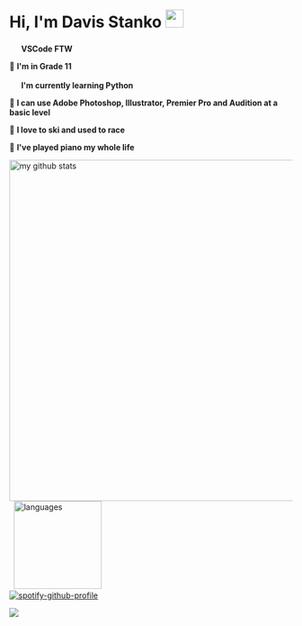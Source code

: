 # Hi, I'm Davis Stanko <img height="32" width="32" src="https://raw.githubusercontent.com/sciencepal/sciencepal/master/assets/Hi.gif" />

 <img height="17" width="17" src="https://simpleicons.org/icons/visualstudiocode.svg" /> **VSCode FTW**

🏫 **I'm in Grade 11**

 <img height="17" width="17" src="https://simpleicons.org/icons/python.svg" /> **I'm currently learning Python**
 
🎨 **I can use Adobe Photoshop, Illustrator, Premier Pro and Audition at a basic level**

🎿 **I love to ski and used to race**

🎹 **I've played piano my whole life**

<img src="https://github-readme-stats.vercel.app/api?username=davisstanko&show_icons=true&theme=dark" alt="my github stats" width="606"/>&nbsp;
<img src="https://github-readme-stats.vercel.app/api/top-langs/?username=davisstanko&layout=compact&theme=dark" alt="languages" height="156">                                     
[![spotify-github-profile](https://spotify-github-profile.vercel.app/api/view?uid=dabfish2004&cover_image=true&theme=default)](https://spotify-github-profile.vercel.app/api/view?uid=dabfish2004&redirect=true)


![](https://hit.yhype.halp.im/github/profile?user_id=65086944)
